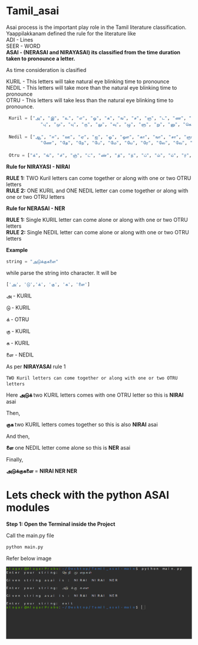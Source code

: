 # Tamil_asai

Asai process is the important play role in the Tamil literature classification. Yaappilakkanam defined the rule for the literature like  
ADI - Lines  
SEER - WORD  
**ASAI - (NERASAI and NIRAYASAI) its classified from the time duration taken to pronounce a letter.**   

As time consideration is clasified  

KURIL - This letters will take natural eye blinking time to pronounce  
NEDIL - This letters will take more than the natural eye blinking time to pronounce  
OTRU -  This letters will take less than the natural eye blinking time to pronounce.  
```python
 Kuril = ["அ", "இ", "உ", "எ", "ஒ", "க", "ங", "ச", "ஞ", "ட", "ண", "த", "ந", "ப", "ம", "ய", "ர", "ல", "வ", "ழ", "ள", "ற", "ன", "கி", "ஙி", "சி", "ஞி", "டி", "ணி", "தி", "நி", "பி", "மி", "யி", "ரி", "லி", "வி", "ழி", "ளி", "றி", "னி", "கு", "ஙு", "சு", "ஞு", "டு", "ணு", "து", "நு",
             "பு", "மு", "யு", "ரு", "லு", "வு", "ழு", "ளு", "று", "னு", "கெ", "ஙெ", "செ", "ஞெ", "டெ", "ணெ", "தெ", "நெ", "பெ", "மெ", "யெ", "ரெ", "லெ", "வெ", "ழெ", "ளெ", "றெ", "னெ", "கொ", "ஙொ", "சொ", "ஞொ", "டொ", "ணொ", "தொ", "நொ", "பொ", "மொ", "யொ", "ரொ", "லொ", "வொ", "ழொ", "ளொ", "றொ", "னொ"]
             
 Nedil = ["ஆ", "ஈ", "ஊ", "ஏ", "ஐ", "ஓ", "ஔ", "கா", "ஙா", "சா", "ஞா", "டா", "ணா", "தா", "நா", "பா", "மா", "யா", "ரா", "லா", "வா", "ழா", "ளா", "றா", "னா", "கீ", "ஙீ", "சீ", "ஞீ", "டீ", "ணீ", "தீ", "நீ", "பீ", "மீ", "யீ", "ரீ", "லீ", "வீ", "ழீ", "ளீ", "றீ", "னீ", "கூ", "ஙூ", "சூ", "ஞூ", "டூ", "ணூ", "தூ", "நூ", "பூ", "மூ", "யூ", "ரூ", "லூ", "வூ", "ழூ", "ளூ", "றூ", "னூ", "கே", "ஙே", "சே", "ஞே", "டே",
             "ணே", "தே", "நே", "பே", "மே", "யே", "ரே", "லே", "வே", "ழே", "ளே", "றே", "னே", "கை", "ஙை", "சை", "ஞை", "டை", "ணை", "தை", "நை", "பை", "மை", "யை", "ரை", "லை", "வை", "ழை", "ளை", "றை", "னை", "கோ", "ஙோ", "சோ", "ஞோ", "டோ", "ணோ", "தோ", "நோ", "போ", "மோ", "யோ", "ரோ", "லோ", "வோ", "ழோ", "ளோ", "றோ", "னோ", "கௌ", "ஙௌ", "சௌ", "ஞௌ", "டௌ", "ணௌ", "தௌ", "நௌ", "பௌ", "மௌ", "யௌ", "ரௌ", "லௌ", "வௌ", "ழௌ", "ளௌ", "றௌ", "னௌ"]
             
 Otru = ["க்", "ங்", "ச்", "ஞ்", "ட்", "ண்", "த்", "ந்", "ப்", "ம்", "ய்", "ர்", "ல்", "வ்", "ழ்", "ள்", "ற்", "ன்", "ஃ"]
 ```

**Rule for NIRAYASI - NIRAI** 

**RULE 1:** TWO Kuril letters can come together or along with one or two OTRU letters  
**RULE 2:** ONE KURIL and ONE NEDIL letter can come together or along with one or two OTRU letters  

**Rule for NERASAI - NER**  

**RULE 1:** Single KURIL letter can come alone or along with one or two OTRU letters  
**RULE 2:** Single NEDIL letter can come alone or along with one or two OTRU letters  

**Example**
```python
string = "அடுக்குகளை"
```
while parse the string into character. It will be
```python
['அ', 'டு','க்', 'கு', 'க', 'ளை']
```
அ - KURIL  

டு - KURIL  

க் - OTRU  

கு - KURIL  

க - KURIL  

ளை - NEDIL  

As per **NIRAYASAI** rule 1
```
TWO Kuril letters can come together or along with one or two OTRU letters
```
Here **அடுக்** two KURIL letters comes with one OTRU letter so this is **NIRAI** asai  

Then,

**குக** two KURIL letters comes together so this is also **NIRAI** asai  

And then,

**ளை** one NEDIL letter come alone so this is **NER** asai

Finally,

**அடுக்குகளை** = **NIRAI NER NER**  

# Lets check with the python ASAI modules

**Step 1: Open the Terminal inside the Project**  

Call the main.py file

```python
python main.py

```
Refer below image  

![Image of Tamil_Asai](https://github.com/AlagarPrabu/Tamil_asai/blob/main/tamil_asai.png)

